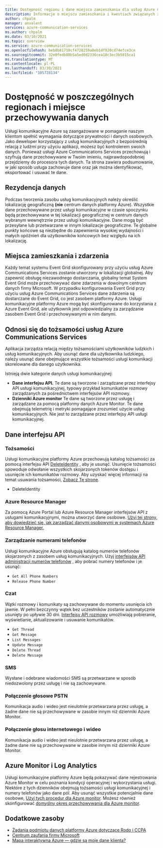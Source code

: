 ```yaml
---
title: Dostępność regionu i dane miejsca zamieszkania dla usług Azure Communication Services
description: Informacje o miejscu zamieszkania i kwestiach związanych z ochroną prywatności w usłudze Azure Communications Services
author: chpalm
manager: anvalent
services: azure-communication-services
ms.author: chpalm
ms.date: 03/10/2021
ms.topic: overview
ms.service: azure-communication-services
ms.openlocfilehash: beb8b81710cf4728259a8eb1df920cd74efce3ce
ms.sourcegitcommit: 32e0fedb80b5a5ed0d2336cea18c3ec3b5015ca1
ms.translationtype: MT
ms.contentlocale: pl-PL
ms.lasthandoff: 03/30/2021
ms.locfileid: "105728134"
---
```

# <a name="region-availability-and-data-residency"></a>Dostępność w poszczególnych regionach i miejsce przechowywania danych

Usługi komunikacyjne Azure są zaangażowane w pomaganie naszym klientom spełnić wymagania dotyczące prywatności i danych osobowych. Jako deweloper korzystający z usług komunikacyjnych z bezpośrednią relacją z ludźmi przy użyciu aplikacji, możesz być kontrolerem swoich danych. Ponieważ usługi Azure Communications Services przechowują i szyfrują dane przechowywane w Twoim imieniu, najprawdopodobniej przejdziemy do procesora tych danych. Ta strona zawiera podsumowanie, w jaki sposób usługa zachowuje dane oraz jak można identyfikować, eksportować i usuwać te dane.

## <a name="data-residency"></a>Rezydencja danych

Podczas tworzenia zasobu usług komunikacyjnych należy określić lokalizację geograficzną **(nie** centrum danych platformy Azure). Wszystkie dane przechowywane przez usługi komunikacyjne w czasie spoczynku będą przechowywane w tej lokalizacji geograficznej w centrum danych wybranym wewnętrznie przez usługi komunikacyjne. Dane mogą być przesyłane lub przetwarzane w innym lokalizacje geograficzne. Te globalne punkty końcowe są niezbędne do zapewnienia wysokiej wydajności i małych opóźnień dla użytkowników końcowych bez względu na ich lokalizację.

## <a name="data-residency-and-events"></a>Miejsca zamieszkania i zdarzenia

Każdy temat systemu Event Grid skonfigurowany przy użyciu usług Azure Communications Services zostanie utworzony w lokalizacji globalnej. Aby zapewnić obsługę niezawodnego dostarczania, globalny temat System Event Grid może przechowywać dane zdarzenia w dowolnym centrum danych firmy Microsoft. W przypadku konfigurowania Event Grid przy użyciu usług Azure Communications Services dane zdarzenia są dostarczane do Event Grid, co jest zasobem platformy Azure. Usługi komunikacyjne platformy Azure mogą być skonfigurowane do korzystania z Azure Event Grid, ale użytkownik jest odpowiedzialny za zarządzanie zasobem Event Grid i przechowywanymi w nim danymi.

## <a name="relating-humans-to-azure-communication-services-identities"></a>Odnosi się do tożsamości usług Azure Communications Services

Aplikacja zarządza relacją między tożsamościami użytkowników ludzkich i usług komunikacyjnych. Aby usunąć dane dla użytkownika ludzkiego, należy usunąć dane obejmujące wszystkie tożsamości usługi komunikacji skorelowane dla danego użytkownika.

Istnieją dwie kategorie danych usługi komunikacyjnej:
- **Dane interfejsu API.** Te dane są tworzone i zarządzane przez interfejsy API usługi komunikacyjnej, typowy przykład komunikatów rozmowy zarządzanych za pośrednictwem interfejsów API rozmowy.
- **Dzienniki Azure monitor** Te dane są tworzone przez usługę i zarządzane za pomocą platformy danych Azure Monitor. Te dane obejmują telemetrię i metryki pomagające zrozumieć użycie usług komunikacyjnych. Nie jest to zarządzane przez interfejsy API usługi komunikacyjnej.

## <a name="api-data"></a>Dane interfejsu API

### <a name="identities"></a>Tożsamości

Usługi komunikacyjne platformy Azure przechowują katalog tożsamości za pomocą interfejsu API [DeleteIdentity](/rest/api/communication/communicationidentity/delete) , aby je usunąć. Usunięcie tożsamości spowoduje odwołanie wszystkich skojarzonych tokenów dostępu i usunięcie ich komunikatów rozmowy. Aby uzyskać więcej informacji na temat usuwania tożsamości, [Zobacz Tę stronę](../quickstarts/access-tokens.md).

- DeleteIdentity

### <a name="azure-resource-manager"></a>Azure Resource Manager

Za pomocą Azure Portal lub Azure Resource Manager interfejsów API z usługami komunikacyjnymi, można utworzyć dane osobowe. [Użyj tej strony, aby dowiedzieć się, jak zarządzać danymi osobowymi w systemach Azure Resource Manager.](../../azure-resource-manager/management/resource-manager-personal-data.md)

### <a name="telephone-number-management"></a>Zarządzanie numerami telefonów

Usługi komunikacyjne Azure obsługują katalog numerów telefonów skojarzonych z zasobem usług komunikacyjnych. Użyj [interfejsów API administracji numerów telefonów](/rest/api/communication/phonenumberadministration) , aby pobrać numery telefonów i je usunąć:

- `Get All Phone Numbers`
- `Release Phone Number`

### <a name="chat"></a>Czat

Wątki rozmowy i komunikaty są zachowywane do momentu usunięcia ich jawnie. W pełni bezczynny wątek bez uczestników zostanie automatycznie usunięty po upływie 30 dni. [Interfejsy API rozmowy](/rest/api/communication/chat/chatthread) umożliwiają pobieranie, wyświetlanie, aktualizowanie i usuwanie komunikatów.

- `Get Thread`
- `Get Message`
- `List Messages`
- `Update Message`
- `Delete Thread`
- `Delete Message`

### <a name="sms"></a>SMS

Wysłane i odebrane wiadomości SMS są przetwarzane w sposób niedozwolony przez usługę i nie są zachowywane.

### <a name="pstn-voice-calling"></a>Połączenie głosowe PSTN

Komunikacja audio i wideo jest nieulotnie przetwarzana przez usługę, a żadne dane nie są przechowywane w zasobie innym niż dzienniki Azure Monitor.

### <a name="internet-voice-and-video-calling"></a>Połączenie głosu internetowego i wideo

Komunikacja audio i wideo jest nieulotnie przetwarzana przez usługę, a żadne dane nie są przechowywane w zasobie innym niż dzienniki Azure Monitor.

## <a name="azure-monitor-and-log-analytics"></a>Azure Monitor i Log Analytics

Usługi komunikacyjne platformy Azure będą pokazywać dane rejestrowania Azure Monitor w celu poznania kondycji operacyjnej i wykorzystania usługi. Niektóre z tych dzienników obejmują tożsamości usługi komunikacyjnej i numery telefonów jako dane pól. Aby usunąć wszystkie potencjalnie dane osobowe, [Użyj tych procedur dla Azure monitor](../../azure-monitor/logs/personal-data-mgmt.md). Możesz również skonfigurować [domyślny okres przechowywania dla Azure monitor](../../azure-monitor/logs/manage-cost-storage.md).

## <a name="additional-resources"></a>Dodatkowe zasoby

- [Żądania podmiotu danych platformy Azure dotyczące Rodo i CCPA](/microsoft-365/compliance/gdpr-dsr-azure)
- [Centrum zaufania firmy Microsoft](https://www.microsoft.com/trust-center/privacy/data-location)
- [Mapa interaktywna Azure — gdzie są moje dane klienta?](https://azuredatacentermap.azurewebsites.net/)
